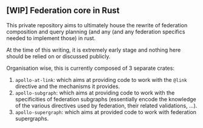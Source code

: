 [WIP] Federation core in Rust
-----------------------------

This private repository aims to ultimately house the rewrite of federation
composition and query planning (and any (and any federation specifics needed to
implement those) in rust.

At the time of this writing, it is extremely early stage and nothing here should
be relied on or discussed publicly.

Organisation wise, this is currently composed of 3 separate crates:
1. `apollo-at-link`: which aims at providing code to work with the `@link`
   directive and the mechanisms it provides.
2. `apollo-subgraph`: which aims at providing code to work with the
   specificities of federation subgraphs (essentially encode the knowledge
   of the various directives used by federation, their related validations,
   ...).
3. `apollo-supergraph`: which aims at provided code to work with federation
   supergraphs.
